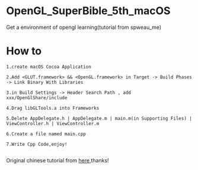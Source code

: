 # OpenGL_SuperBible_5th_macOS
Get a environment of opengl learning(tutorial from spweau_me)


# How to

```
1.create macOS Cocoa Application

2.Add <GLUT.framework> && <OpenGL.framework> in Target -> Build Phases -> Link Binary With Libraries

3.in Build Settings -> Header Search Path , add xxx/OpenGlShare/include

4.Drag libGLTools.a into Frameworks

5.Delete AppDelegate.h | AppDelegate.m | main.m(in Supporting Files) | ViewController.h | ViewController.m

6.Create a file named main.cpp

7.Write Cpp Code,enjoy!


```

Original chinese tutorial from [here](http://www.jianshu.com/p/002e1845bfa6),thanks!
